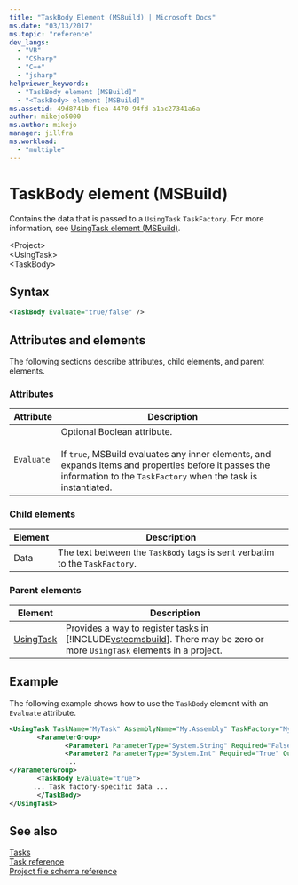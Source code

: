 ```yaml
---
title: "TaskBody Element (MSBuild) | Microsoft Docs"
ms.date: "03/13/2017"
ms.topic: "reference"
dev_langs: 
  - "VB"
  - "CSharp"
  - "C++"
  - "jsharp"
helpviewer_keywords: 
  - "TaskBody element [MSBuild]"
  - "<TaskBody> element [MSBuild]"
ms.assetid: 49d8741b-f1ea-4470-94fd-a1ac27341a6a
author: mikejo5000
ms.author: mikejo
manager: jillfra
ms.workload: 
  - "multiple"
---
```

# TaskBody element (MSBuild)
Contains the data that is passed to a `UsingTask` `TaskFactory`. For more information, see [UsingTask element (MSBuild)](../msbuild/usingtask-element-msbuild.md).  

 \<Project>  
 \<UsingTask>  
 \<TaskBody>  

## Syntax  

```xml
<TaskBody Evaluate="true/false" />  
```  

## Attributes and elements  
 The following sections describe attributes, child elements, and parent elements.  

### Attributes  

|Attribute|Description|  
|---------------|-----------------|  
|`Evaluate`|Optional Boolean attribute.<br /><br /> If `true`, MSBuild evaluates any inner elements, and expands items and properties before it passes the information to the `TaskFactory` when the task is instantiated.|  

### Child elements  

|Element|Description|  
|-------------|-----------------|  
|Data|The text between the `TaskBody` tags is sent verbatim to the `TaskFactory`.|  

### Parent elements  

| Element | Description |
| - | - |
| [UsingTask](../msbuild/usingtask-element-msbuild.md) | Provides a way to register tasks in [!INCLUDE[vstecmsbuild](../extensibility/internals/includes/vstecmsbuild_md.md)]. There may be zero or more `UsingTask` elements in a project. |

## Example  
 The following example shows how to use the `TaskBody` element with an `Evaluate` attribute.  

```xml  
<UsingTask TaskName="MyTask" AssemblyName="My.Assembly" TaskFactory="MyTaskFactory">  
       <ParameterGroup>  
              <Parameter1 ParameterType="System.String" Required="False" Output="False"/>  
              <Parameter2 ParameterType="System.Int" Required="True" Output="False"/>  
              ...  
</ParameterGroup>  
       <TaskBody Evaluate="true">  
      ... Task factory-specific data ...  
       </TaskBody>  
</UsingTask>  
```  

## See also  
 [Tasks](../msbuild/msbuild-tasks.md)   
 [Task reference](../msbuild/msbuild-task-reference.md)   
 [Project file schema reference](../msbuild/msbuild-project-file-schema-reference.md)
